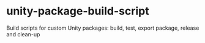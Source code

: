 # unity-package-build-script
Build scripts for custom Unity packages: build, test, export package, release and clean-up
